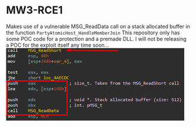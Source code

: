 # MW3-RCE1
Makes use of a vulnerable MSG_ReadData call on a stack allocated buffer in the function `PartyAtomicHost_HandleMemberJoin`
This repository only has some POC code for a protection and a premade DLL. I will not be releasing a POC for the exploit itself any time soon...
![Game ASM](https://github.com/Peribunt/MW3-RCE1/blob/main/POC.png?raw=true)
